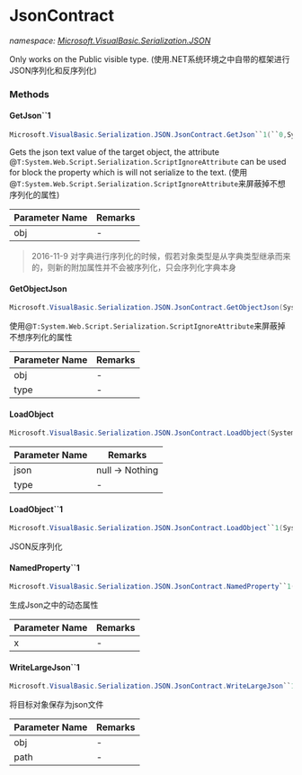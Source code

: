 ﻿# JsonContract
_namespace: [Microsoft.VisualBasic.Serialization.JSON](./index.md)_

Only works on the Public visible type.
 (使用.NET系统环境之中自带的框架进行JSON序列化和反序列化)



### Methods

#### GetJson``1
```csharp
Microsoft.VisualBasic.Serialization.JSON.JsonContract.GetJson``1(``0,System.Boolean,System.Boolean)
```
Gets the json text value of the target object, the attribute @``T:System.Web.Script.Serialization.ScriptIgnoreAttribute`` 
 can be used for block the property which is will not serialize to the text.
 (使用@``T:System.Web.Script.Serialization.ScriptIgnoreAttribute``来屏蔽掉不想序列化的属性)

|Parameter Name|Remarks|
|--------------|-------|
|obj|-|

> 
>  2016-11-9 对字典进行序列化的时候，假若对象类型是从字典类型继承而来的，则新的附加属性并不会被序列化，只会序列化字典本身
>  

#### GetObjectJson
```csharp
Microsoft.VisualBasic.Serialization.JSON.JsonContract.GetObjectJson(System.Object,System.Type,System.Boolean,System.Boolean)
```
使用@``T:System.Web.Script.Serialization.ScriptIgnoreAttribute``来屏蔽掉不想序列化的属性

|Parameter Name|Remarks|
|--------------|-------|
|obj|-|
|type|-|


#### LoadObject
```csharp
Microsoft.VisualBasic.Serialization.JSON.JsonContract.LoadObject(System.String,System.Type,System.Boolean)
```


|Parameter Name|Remarks|
|--------------|-------|
|json|null -> Nothing|
|type|-|


#### LoadObject``1
```csharp
Microsoft.VisualBasic.Serialization.JSON.JsonContract.LoadObject``1(System.String,System.Boolean)
```
JSON反序列化

#### NamedProperty``1
```csharp
Microsoft.VisualBasic.Serialization.JSON.JsonContract.NamedProperty``1(Microsoft.VisualBasic.ComponentModel.DataSourceModel.NamedValue{``0})
```
生成Json之中的动态属性

|Parameter Name|Remarks|
|--------------|-------|
|x|-|


#### WriteLargeJson``1
```csharp
Microsoft.VisualBasic.Serialization.JSON.JsonContract.WriteLargeJson``1(``0,System.String,System.Boolean)
```
将目标对象保存为json文件

|Parameter Name|Remarks|
|--------------|-------|
|obj|-|
|path|-|



